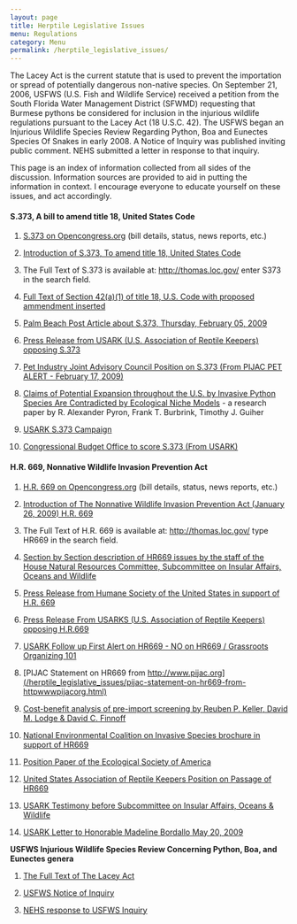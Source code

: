 ```yaml
---
layout: page
title: Herptile Legislative Issues
menu: Regulations
category: Menu
permalink: /herptile_legislative_issues/
---
```



The Lacey Act is the current statute that is used to prevent the importation or spread of potentially dangerous non-native species. On September 21, 2006, USFWS (U.S. Fish and Wildlife Service) received a petition from the South Florida Water Management District (SFWMD) requesting that Burmese pythons be considered for inclusion in the injurious wildlife regulations pursuant to the Lacey Act (18 U.S.C. 42). The USFWS  began an Injurious Wildlife Species Review Regarding Python, Boa and Eunectes Species Of Snakes in early 2008.  A Notice of Inquiry was published inviting public comment.  NEHS submitted a letter in response to that inquiry.

This page is an index of information collected from all sides of the discussion.  Information sources are provided to aid in putting the information in context.   I encourage everyone to educate yourself on these issues, and act accordingly.

#### S.373, A bill to amend title 18, United States Code

1. [S.373 on Opencongress.org](http://www.opencongress.org/bill/111-s373/show) (bill details, status, news reports, etc.)

2. [Introduction of S.373, To amend title 18, United States Code](/herptile_legislative_issues/intro_of_S.373_to_amend_title_18_united_states_code.html)

3. The Full Text of S.373 is available at:  <http://thomas.loc.gov/> enter S373 in the search field.

4. [Full Text of Section 42(a)(1) of title 18, U.S. Code with proposed ammendment inserted](/herptile_legislative_issues/section-42a1-of-title-18-us-code-with-proposed-changes.html)

5. [Palm Beach Post Article about S.373, Thursday, February 05, 2009](/herptile_legislative_issues/palm-beach-post-article-about-s373.html)

6. [Press Release from USARK (U.S. Association of Reptile Keepers) opposing S.373](/herptile_legislative_issues/press-release-from-usark-us-association-of-reptile-keepers-opposing-s373.html)

7. [Pet Industry Joint Advisory Council Position on S.373 (From PIJAC PET ALERT - February 17, 2009)](/herptile_legislative_issues/pet-industry-joint-advisory-council-position-on-s373-from-pijac-pet-alert-february-17-2009.html)

8. [Claims of Potential Expansion throughout the U.S. by Invasive Python Species Are Contradicted by Ecological Niche Models](/herptile_legislative_issues/claims-of-potential-expansion-throughout-the-us-by-invasive-python-species-are-contradicted-by-ecological-niche-models.html) - a research paper by R. Alexander Pyron, Frank T. Burbrink, Timothy J. Guiher

9. [USARK S.373 Campaign](/herptile_legislative_issues/USARK_senate_campaign.html)

10. [Congressional Budget Office to score S.373 (From USARK)](/herptile_legislative_issues/cbo-to-score-s373.html)

#### H.R. 669, Nonnative Wildlife Invasion Prevention Act

1. [H.R. 669 on Opencongress.org](http://www.opencongress.org/bill/111-h669/show) (bill details, status, news reports, etc.)

2. [Introduction of The Nonnative Wildlife Invasion Prevention Act (January 26, 2009) H.R. 669](/herptile_legislative_issues/introduction-of-the-nonnative-wildlife-invasion-prevention-act-january-26-2009-hr-669.html)

3. The Full Text of H.R. 669 is available at: <http://thomas.loc.gov/> type HR669 in the search field.

4. [Section by Section description of HR669 issues by the staff of the House Natural Resources Committee, Subcommittee on Insular Affairs, Oceans and Wildlife](/herptile_legislative_issues/section-by-section-description-of-hr-669-by-the-staff-of-the-house-natural-resources-committee-subcommittee-on-insular-affairs-oceans-and-wildlife.html)

5. [Press Release from Humane Society of the United States in support of H.R. 669](/herptile_legislative_issues/press-release-from-humane-society-of-the-united-states-in-support-of-hr-669.html)

6. [Press Release From USARKS (U.S. Association of Reptile Keepers) opposing H.R.669](/herptile_legislative_issues/press-release-from-usarks-us-association-of-reptile-keepers-opposing-hr669.html)

7. [USARK Follow up First Alert on HR669 - NO on HR669 / Grassroots Organizing 101](/herptile_legislative_issues/usark-follow-up-first-alert-on-hr669-no-on-hr669-grassroots-organizing-101.html)

8. [PIJAC Statement on HR669 from http://www.pijac.org](/herptile_legislative_issues/pijac-statement-on-hr669-from-httpwwwpijacorg.html)

9. [Cost-benefit analysis of pre-import screening by Reuben P. Keller, David M. Lodge & David C. Finnoff](/herptile_legislative_issues/cost-benefit-analysis-of-pre-import-screening.html)

10. [National Environmental Coalition on Invasive Species brochure in support of HR669](/docs/brochure-hr669-1.pdf)

11. [Position Paper of the Ecological Society of America](/docs/position%20paper%20of%20the%20ecological%20society%20of%20america.pdf)

12. [United States Association of Reptile Keepers Position on Passage of HR669](/herptile_legislative_issues/usark-position-paper-on-hr669.html)

13. [USARK Testimony before Subcommittee on Insular Affairs, Oceans & Wildlife](/herptile_legislative_issues/usark-testimony-before-subcommittee-on-insular-affairs-oceans-a-wildlife.html)

14. [USARK Letter to Honorable Madeline Bordallo May 20, 2009](/herptile_legislative_issues/usark-letter-to-honorable-madeline-bordallo-may-20-2009.html)

**USFWS Injurious Wildlife Species Review Concerning Python, Boa, and Eunectes genera**

1. [The Full Text of The Lacey Act](/herptile_legislative_issues/the-lacey-act.html)

2. [USFWS Notice of Inquiry](/herptile_legislative_issues/usfws-notice-of-inquiry.html)

3. [NEHS response to USFWS Inquiry](/herptile_legislative_issues/nehs-response-to-usfws-inquiry.html)